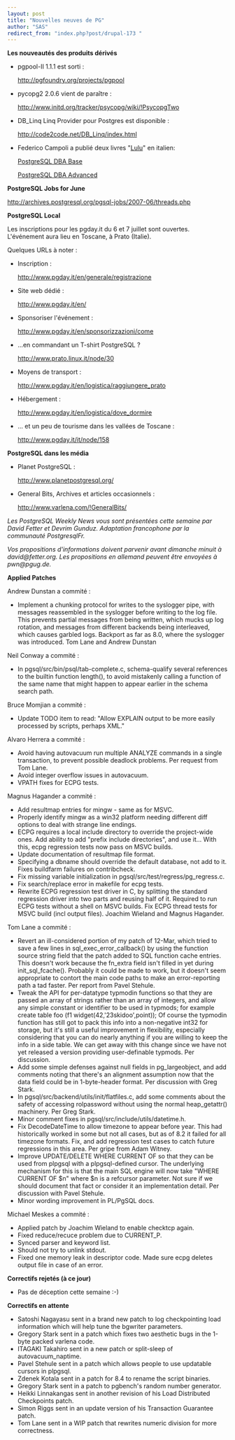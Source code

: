 ```yaml
---
layout: post
title: "Nouvelles neuves de PG"
author: "SAS"
redirect_from: "index.php?post/drupal-173 "
---
```




<strong>Les nouveautés des produits dérivés</strong>

<ul>

<li>pgpool-II 1.1.1 est sorti&nbsp;:

<a target="_blank" href="http://pgfoundry.org/projects/pgpool">http://pgfoundry.org/projects/pgpool</a></li>

<li>pycopg2 2.0.6 vient de paraître&nbsp;:

<a target="_blank" href="http://www.initd.org/tracker/psycopg/wiki/%21PsycopgTwo">http://www.initd.org/tracker/psycopg/wiki/!PsycopgTwo</a></li>

<li>DB_Linq Linq Provider pour Postgres est disponible&nbsp;:

<a target="_blank" href="http://code2code.net/DB_Linq/index.html">http://code2code.net/DB_Linq/index.html</a></li>

<li>Federico Campoli a publié deux livres "<a href="http://www.lulu.com/about/">Lulu</a>" en italien:<br />

<a href="http://www.lulu.com/content/935235">PostgreSQL DBA Base</a><br />

<a target="_blank" href="http://www.lulu.com/content/939666">PostgreSQL DBA Advanced</a></li>

</ul>

<p><strong>PostgreSQL Jobs for June</strong></p>

<p><a target="_blank" href="http://archives.postgresql.org/pgsql-jobs/2007-06/threads.php">http://archives.postgresql.org/pgsql-jobs/2007-06/threads.php</a></p>

<p><strong>PostgreSQL Local</strong></p>

<p>Les inscriptions pour les pgday.it du 6 et 7 juillet sont ouvertes. L'événement aura lieu en Toscane, à Prato (Italie).</p>

<p>Quelques URLs à noter&nbsp;:</p>

<ul>

<li>Inscription&nbsp;:

<a target="_blank" href="http://www.pgday.it/en/generale/registrazione">http://www.pgday.it/en/generale/registrazione</a></li>

<li>Site web dédié&nbsp;:

<a target="_blank" href="http://www.pgday.it/en/">http://www.pgday.it/en/</a></li>

<li>Sponsoriser l'événement&nbsp;:

<a target="_blank" href="http://www.pgday.it/en/sponsorizzazioni/come">http://www.pgday.it/en/sponsorizzazioni/come</a></li>

<li>...en commandant un T-shirt PostgreSQL ?

<a target="_blank" href="http://www.prato.linux.it/node/30">http://www.prato.linux.it/node/30</a></li>

<li>Moyens de transport&nbsp;:

<a target="_blank" href="http://www.pgday.it/en/logistica/raggiungere_prato">http://www.pgday.it/en/logistica/raggiungere_prato</a></li>

<li>Hébergement&nbsp;:

<a target="_blank" href="http://www.pgday.it/en/logistica/dove_dormire">http://www.pgday.it/en/logistica/dove_dormire</a></li>

<li>... et un peu de tourisme dans les vallées de Toscane&nbsp;:

<a target="_blank" href="http://www.pgday.it/it/node/158">http://www.pgday.it/it/node/158</a></li>

</ul>

<p><strong>PostgreSQL dans les média</strong></p>

<ul>

<li>Planet PostgreSQL&nbsp;:

<a target="_blank" href="http://www.planetpostgresql.org/">http://www.planetpostgresql.org/</a></li>

<li>General Bits, Archives et articles occasionnels&nbsp;:

<a target="_blank" href="http://www.varlena.com/%21GeneralBits/">http://www.varlena.com/!GeneralBits/</a></li>

</ul>

<p><em>Les PostgreSQL Weekly News vous sont présentées cette semaine par David Fetter et Devrim Gunduz. Adaptation francophone par la communauté PostgresqlFr.</em></p>

<p><em>Vos propositions d'informations doivent parvenir avant dimanche minuit à david@fetter.org. Les propositions en allemand peuvent être envoyées à pwn@pgug.de.</em></p>

<p><strong>Applied Patches</strong></p>

<p>Andrew Dunstan a commité&nbsp;:</p>

<ul>

<li>Implement a chunking protocol for writes to the syslogger pipe, with messages reassembled in the syslogger before writing to the log file. This prevents partial messages from being written, which mucks up log rotation, and messages from different backends being interleaved, which causes garbled logs. Backport as far as 8.0, where the syslogger was introduced. Tom Lane and Andrew Dunstan</li>

</ul>

<p>Neil Conway a commité&nbsp;:</p>

<ul>

<li>In pgsql/src/bin/psql/tab-complete.c, schema-qualify several references to the builtin function length(), to avoid mistakenly calling a function of the same name that might happen to appear earlier in the schema search path.</li>

</ul>

<p>Bruce Momjian a commité&nbsp;:</p>

<ul>

<li>Update TODO item to read: "Allow EXPLAIN output to be more easily processed by scripts, perhaps XML."</li>

</ul>

<p>Alvaro Herrera a commité&nbsp;:</p>

<ul>

<li>Avoid having autovacuum run multiple ANALYZE commands in a single transaction, to prevent possible deadlock problems. Per request from Tom Lane.</li>

<li>Avoid integer overflow issues in autovacuum.</li>

<li>VPATH fixes for ECPG tests.</li>

</ul>

<p>Magnus Hagander a commité&nbsp;:</p>

<ul>

<li>Add resultmap entries for mingw - same as for MSVC.</li>

<li>Properly identify mingw as a win32 platform needing different diff options to deal with strange line endings.</li>

<li>ECPG requires a local include directory to override the project-wide ones. Add ability to add "prefix include directories", and use it... With this, ecpg regression tests now pass on MSVC builds.</li>

<li>Update documentation of resultmap file format.</li>

<li>Specifying a dbname should override the default database, not add to it. Fixes buildfarm failures on contribcheck.</li>

<li>Fix missing variable initialization in pgsql/src/test/regress/pg_regress.c.</li>

<li>Fix search/replace error in makefile for ecpg tests.</li>

<li>Rewrite ECPG regression test driver in C, by splitting the standard regression driver into two parts and reusing half of it. Required to run ECPG tests without a shell on MSVC builds. Fix ECPG thread tests for MSVC build (incl output files). Joachim Wieland and Magnus Hagander.</li>

</ul>

<p>Tom Lane a commité&nbsp;:</p>

<ul>

<li>Revert an ill-considered portion of my patch of 12-Mar, which tried to save a few lines in sql_exec_error_callback() by using the function source string field that the patch added to SQL function cache entries. This doesn't work because the fn_extra field isn't filled in yet during init_sql_fcache(). Probably it could be made to work, but it doesn't seem appropriate to contort the main code paths to make an error-reporting path a tad faster. Per report from Pavel Stehule.</li>

<li>Tweak the API for per-datatype typmodin functions so that they are passed an array of strings rather than an array of integers, and allow any simple constant or identifier to be used in typmods; for example create table foo (f1 widget(42,'23skidoo',point)); Of course the typmodin function has still got to pack this info into a non-negative int32 for storage, but it's still a useful improvement in flexibility, especially considering that you can do nearly anything if you are willing to keep the info in a side table. We can get away with this change since we have not yet released a version providing user-definable typmods. Per discussion.</li>

<li>Add some simple defenses against null fields in pg_largeobject, and add comments noting that there's an alignment assumption now that the data field could be in 1-byte-header format. Per discussion with Greg Stark.</li>

<li>In pgsql/src/backend/utils/init/flatfiles.c, add some comments about the safety of accessing rolpassword without using the normal heap_getattr() machinery. Per Greg Stark.</li>

<li>Minor comment fixes in pgsql/src/include/utils/datetime.h.</li>

<li>Fix DecodeDateTime to allow timezone to appear before year. This had historically worked in some but not all cases, but as of 8.2 it failed for all timezone formats. Fix, and add regression test cases to catch future regressions in this area. Per gripe from Adam Witney.</li>

<li>Improve UPDATE/DELETE WHERE CURRENT OF so that they can be used from plpgsql with a plpgsql-defined cursor. The underlying mechanism for this is that the main SQL engine will now take "WHERE CURRENT OF $n" where $n is a refcursor parameter. Not sure if we should document that fact or consider it an implementation detail. Per discussion with Pavel Stehule.</li>

<li>Minor wording improvement in PL/PgSQL docs.</li>

</ul>

<p>Michael Meskes a commité&nbsp;:</p>

<ul>

<li>Applied patch by Joachim Wieland to enable checktcp again.</li>

<li>Fixed reduce/recuce problem due to CURRENT_P.</li>

<li>Synced parser and keyword list.</li>

<li>Should not try to unlink stdout.</li>

<li>Fixed one memory leak in descriptor code. Made sure ecpg deletes output file in case of an error.</li>

</ul>

<p><strong>Correctifs rejetés (à ce jour)</strong></p>

<ul>

<li>Pas de déception cette semaine :-)</li>

</ul>

<p><strong>Correctifs en attente</strong></p>

<ul>

<li>Satoshi Nagayasu sent in a brand new patch to log checkpointing load information which will help tune the bgwriter parameters.</li>

<li>Gregory Stark sent in a patch which fixes two aesthetic bugs in the 1-byte packed varlena code.</li>

<li>ITAGAKI Takahiro sent in a new patch or split-sleep of autovacuum_naptime.</li>

<li>Pavel Stehule sent in a patch which allows people to use updatable cursors in plpgsql.</li>

<li>Zdenek Kotala sent in a patch for 8.4 to rename the script binaries.</li>

<li>Gregory Stark sent in a patch to pgbench's random number generator.</li>

<li>Heikki Linnakangas sent in another revision of his Load Distributed Checkpoints patch.</li>

<li>Simon Riggs sent in an update version of his Transaction Guarantee patch.</li>

<li>Tom Lane sent in a WIP patch that rewrites numeric division for more correctness.</li>

</ul>